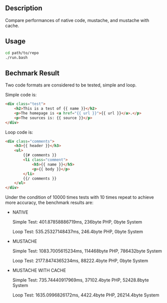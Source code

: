 ## Description

Compare performances of native code, mustache, and mustache with cache.

## Usage

```bash
cd path/to/repo
./run.bash
```

## Bechmark Result

Two code formats are considered to be tested, simple and loop.

Simple code is:

```html
<div class="test">
    <h2>This is a test of {{ name }}</h2>
    <p>The homepage is <a href="{{ url }}">{{ url }}</a>.</p>
    <p>The sources is: {{ source }}</p>
</div>
```

Loop code is:

```html
<div class="comments">
    <h3>{{ header }}</h3>
    <ul>
        {{# comments }}
        <li class="comment">
            <h5>{{ name }}</h5>
            <p>{{ body }}</p>
        </li>
        {{/ comments }}
    </ul>
</div>
```

Under the condition of 10000 times tests with 10 times repeat to achieve more accuracy, the benchmark results are:

-   NATIVE

    Simple Test: 401.87858886719ms, 236byte PHP, 0byte System

    Loop Test: 535.25327148437ms, 246.4byte PHP, 0byte System

-   MUSTACHE

    Simple Test: 1083.7005615234ms, 114468byte PHP, 786432byte System

    Loop Test: 2177.8474365234ms, 88222.4byte PHP, 0byte System

-   MUSTACHE WITH CACHE

    Simple Test: 735.74440917969ms, 37102.4byte PHP, 52428.8byte System

    Loop Test: 1635.0996826172ms, 4422.4byte PHP, 26214.4byte System
